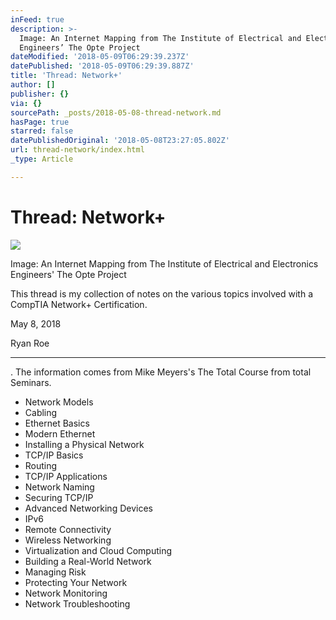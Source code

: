 ```yaml
---
inFeed: true
description: >-
  Image: An Internet Mapping from The Institute of Electrical and Electronics
  Engineers’ The Opte Project
dateModified: '2018-05-09T06:29:39.237Z'
datePublished: '2018-05-09T06:29:39.887Z'
title: 'Thread: Network+'
author: []
publisher: {}
via: {}
sourcePath: _posts/2018-05-08-thread-network.md
hasPage: true
starred: false
datePublishedOriginal: '2018-05-08T23:27:05.802Z'
url: thread-network/index.html
_type: Article

---
```

# Thread: Network+
![](https://the-grid-user-content.s3-us-west-2.amazonaws.com/2350cd8f-e14e-4783-8691-47c90d1c6c33.png)

Image: An Internet Mapping from The Institute of Electrical and Electronics Engineers' The Opte Project

This thread is my collection of notes on the various topics involved with a CompTIA Network+ Certification.

May 8, 2018

Ryan Roe

---

. The information comes from Mike Meyers's The Total Course from total Seminars.

* Network Models
* Cabling
* Ethernet Basics
* Modern Ethernet
* Installing a Physical Network
* TCP/IP Basics
* Routing
* TCP/IP Applications
* Network Naming
* Securing TCP/IP
* Advanced Networking Devices
* IPv6
* Remote Connectivity
* Wireless Networking
* Virtualization and Cloud Computing
* Building a Real-World Network
* Managing Risk
* Protecting Your Network
* Network Monitoring
* Network Troubleshooting